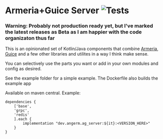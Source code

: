 # Armeria+Guice Server ![Tests](https://github.com/AngerM/ag_server/actions/workflows/cd.yml/badge.svg)

### Warning: Probably not production ready yet, but I've marked the latest releases as Beta as I am happier with the code organizaton thus far

This is an opinionated set of Kotlin/Java components that combine [Armeria](https://armeria.dev/), [Guice](https://github.com/google/guice) and a few other libraries and utilites in a way I think make sense.

You can selectively use the parts you want or add in your own modules and config as desired.

See the example folder for a simple example. The Dockerfile also builds the example app

Available on maven central. Example:
```
dependencies {
    ['base',
    'grpc',
    'redis'
    ].each {
        implementation "dev.angerm.ag_server:${it}:<VERSION_HERE>"
    }
}
```
